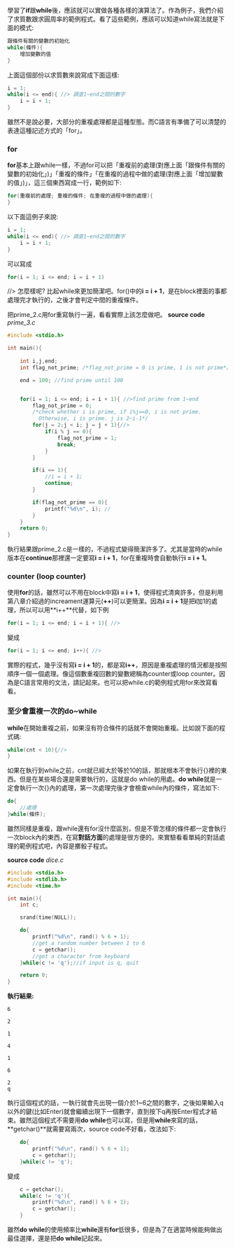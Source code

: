 學習了**if**跟**while**後，應該就可以實做各種各樣的演算法了。作為例子，我們介紹了求質數跟求圓周率的範例程式。看了這些範例，應該可以知道while寫法就是下面的模式:

```cpp
跟條件有關的變數的初始化
while(條件){
	增加變數的值
}
```
上面這個部份以求質數來說寫成下面這樣:
```cpp
i = 1;
while(i <= end){ //> 調查1~end之間的數字
	i = i + 1;
}
```
雖然不是說必要，大部分的重複處理都是這種型態。而C語言有準備了可以清楚的表達這種記述方式的「for」。

### for

**for**基本上跟while一樣，不過for可以把「重複前的處理(對應上面「跟條件有關的變數的初始化」)」「重複的條件」「在重複的過程中做的處理(對應上面「增加變數的值」)」，這三個東西寫成一行，範例如下:

```cpp
for(重複前的處理; 重複的條件; 在重複的過程中做的處理){
}
```
以下面這例子來說:
```cpp
i = 1;
while(i <= end){ //> 調查1~end之間的數字
	i = i + 1;
}
```
可以寫成
```cpp
for(i = 1; i <= end; i = i + 1)
```
//>
怎麼樣呢? 比起while來更加簡潔吧。for()中的**i = i + 1**，是在block裡面的事都處理完才執行的，之後才會判定中間的重複條件。

把prime_2.c用for重寫執行一遍，看看實際上該怎麼做吧。
**source code**
*prime_3.c*
```cpp
#include <stdio.h>

int main(){
	
	int i,j,end;
	int flag_not_prime; /*flag_not_prime = 0 is prime, 1 is not prime*/

	end = 100; //find prime until 100


	for(i = 1; i <= end; i = i + 1){ //>find prime from 1~end
		flag_not_prime = 0; 
		/*check whether i is prime, if i%j==0, i is not prime. 
		  Otherwise, i is prime. j is 2~i-1*/  
		for(j = 2;j < i; j = j + 1){//>
			if(i % j == 0){
				flag_not_prime = 1;
				break;
			}
		}

		if(i == 1){
			//i = i + 1;
			continue;
		}

		if(flag_not_prime == 0){
			printf("%d\n", i); //
		}
	}
	return 0;
}
```
執行結果跟prime_2.c是一樣的，不過程式變得簡潔許多了。尤其是當時的while版本在**continue**那裡還一定要寫**i = i + 1**，for在重複時會自動執行**i = i + 1**。

### counter (loop counter)

使用**for**的話，雖然可以不用在block中寫**i = i + 1**，使得程式清爽許多，但是利用第八章介紹過的increament運算元(**++**)可以更簡潔。因為**i = i + 1**是把**i**加1的處理，所以可以用**i++**代替，如下例

```cpp
for(i = 1; i <= end; i = i + 1){ //>
```
變成
```cpp
for(i = 1; i <= end; i++){ //>
```
實際的程式，幾乎沒有寫**i = i + 1**的，都是寫**i++**，原因是重複處理的情況都是按照順序一個一個處理。像這個數重複回數的變數總稱為counter或loop counter。因為是C語言常用的文法，請記起來。也可以把while.c的範例程式用for來改寫看看。

### 至少會重複一次的do~while

**while**在開始重複之前，如果沒有符合條件的話就不會開始重複。比如說下面的程式碼:
```cpp
while(cnt < 10){//>
}
```
如果在執行到while之前，cnt就已經大於等於10的話，那就根本不會執行{}裡的東西。但是在某些場合還是需要執行的，這就是do while的用處。**do while**就是一定會執行一次{}內的處理，第一次處理完後才會檢查while內的條件，寫法如下:

```cpp
do{
	//處理
}while(條件);
```
雖然同樣是重複，跟while還有for沒什麼區別，但是不管怎樣的條件都一定會執行一次block內的東西，在寫**對話方面**的處理是很方便的。來實驗看看單純的對話處理的範例程式吧，內容是擲骰子程式。

**source code**
*dice.c*
```cpp
#include <stdio.h>
#include <stdlib.h>
#include <time.h>

int main(){
	int c;

	srand(time(NULL));

	do{
		printf("%d\n", rand() % 6 + 1);
		//get a random number between 1 to 6
		c = getchar();
		//get a character from keyboard
	}while(c != 'q');//if input is q, quit

	return 0;
}
```
**執行結果:**
```
6
 
2

1

4

1

6

2
q
```
執行這個程式的話，一執行就會先出現一個介於1~6之間的數字，之後如果輸入q以外的鍵(比如Enter)就會繼續出現下一個數字，直到按下q再按Enter程式才結束。雖然這個程式不需要用**do while**也可以寫，但是用**while**來寫的話，**getchar()**就需要寫兩次，source code不好看，改法如下:
```cpp
	do{
		printf("%d\n", rand() % 6 + 1);
		c = getchar();
	}while(c != 'q');
```
變成
```cpp
	c = getchar();
	while(c != 'q'){
		printf("%d\n", rand() % 6 + 1);
		c = getchar();
	}
```
雖然**do while**的使用頻率比**while**還有**for**低很多，但是為了在適當時候能夠做出最佳選擇，還是把**do while**記起來。